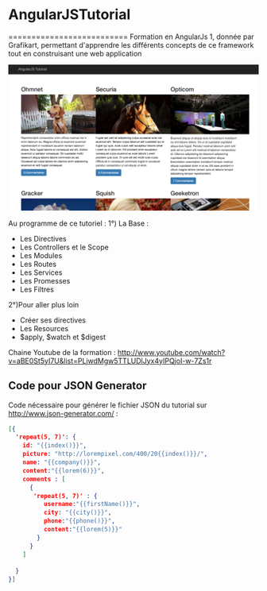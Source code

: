 # AngularJSTutorial
==========================
Formation en AngularJs 1, donnée par Grafikart, permettant d'apprendre les différents concepts de ce framework tout en construisant une web application

![Alt text](picture.png?raw=true "Visuel de la webApp finale")

Au programme de ce tutoriel :
1°) La Base :
- Les Directives 
- Les Controllers et le Scope 
- Les Modules 
- Les Routes 
- Les Services 
- Les Promesses 
- Les Filtres 

2°)Pour aller plus loin
- Créer ses directives
- Les Resources
- $apply, $watch et $digest


Chaine Youtube de la formation : 
http://www.youtube.com/watch?v=aBE0St5yI7U&list=PLjwdMgw5TTLUDlJyx4yIPQjoI-w-7Zs1r


Code pour JSON Generator
-----------
Code nécessaire pour générer le fichier JSON du tutorial sur http://www.json-generator.com/ :
```json
[{
  'repeat(5, 7)': {
    id: "{{index()}}",
    picture: "http://lorempixel.com/400/20{{index()}}/",
    name: "{{company()}}",
    content:"{{lorem(6)}}",
    comments : [
      {
       'repeat(5, 7)' : {
          username:"{{firstName()}}",
          city: "{{city()}}",
          phone:"{{phone()}}",
          content:"{{lorem(5)}}"
      	}
      }
    ]
      
  }
}]
```
